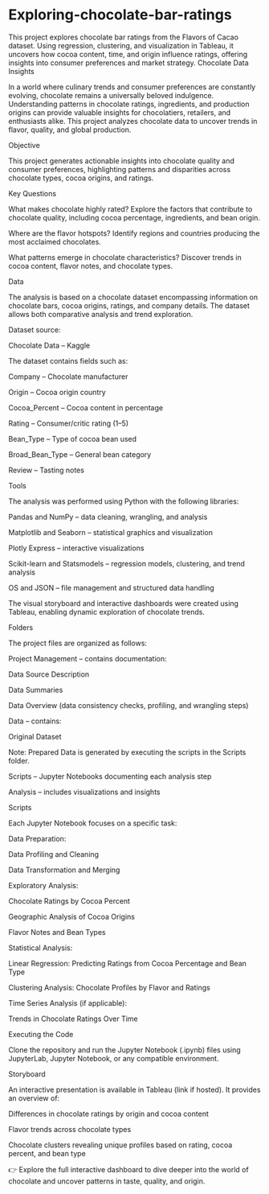 # Exploring-chocolate-bar-ratings
This project explores chocolate bar ratings from the Flavors of Cacao dataset. Using regression, clustering, and visualization in Tableau, it uncovers how cocoa content, time, and origin influence ratings, offering insights into consumer preferences and market strategy.
Chocolate Data Insights

In a world where culinary trends and consumer preferences are constantly evolving, chocolate remains a universally beloved indulgence. Understanding patterns in chocolate ratings, ingredients, and production origins can provide valuable insights for chocolatiers, retailers, and enthusiasts alike. This project analyzes chocolate data to uncover trends in flavor, quality, and global production.

Objective

This project generates actionable insights into chocolate quality and consumer preferences, highlighting patterns and disparities across chocolate types, cocoa origins, and ratings.

Key Questions

What makes chocolate highly rated? Explore the factors that contribute to chocolate quality, including cocoa percentage, ingredients, and bean origin.

Where are the flavor hotspots? Identify regions and countries producing the most acclaimed chocolates.

What patterns emerge in chocolate characteristics? Discover trends in cocoa content, flavor notes, and chocolate types.

Data

The analysis is based on a chocolate dataset encompassing information on chocolate bars, cocoa origins, ratings, and company details. The dataset allows both comparative analysis and trend exploration.

Dataset source:

Chocolate Data
 – Kaggle

The dataset contains fields such as:

Company – Chocolate manufacturer

Origin – Cocoa origin country

Cocoa_Percent – Cocoa content in percentage

Rating – Consumer/critic rating (1–5)

Bean_Type – Type of cocoa bean used

Broad_Bean_Type – General bean category

Review – Tasting notes

Tools

The analysis was performed using Python with the following libraries:

Pandas and NumPy – data cleaning, wrangling, and analysis

Matplotlib and Seaborn – statistical graphics and visualization

Plotly Express – interactive visualizations

Scikit-learn and Statsmodels – regression models, clustering, and trend analysis

OS and JSON – file management and structured data handling

The visual storyboard and interactive dashboards were created using Tableau, enabling dynamic exploration of chocolate trends.

Folders

The project files are organized as follows:

Project Management – contains documentation:

Data Source Description

Data Summaries

Data Overview (data consistency checks, profiling, and wrangling steps)

Data – contains:

Original Dataset

Note: Prepared Data is generated by executing the scripts in the Scripts folder.

Scripts – Jupyter Notebooks documenting each analysis step

Analysis – includes visualizations and insights

Scripts

Each Jupyter Notebook focuses on a specific task:

Data Preparation:

Data Profiling and Cleaning

Data Transformation and Merging

Exploratory Analysis:

Chocolate Ratings by Cocoa Percent

Geographic Analysis of Cocoa Origins

Flavor Notes and Bean Types

Statistical Analysis:

Linear Regression: Predicting Ratings from Cocoa Percentage and Bean Type

Clustering Analysis: Chocolate Profiles by Flavor and Ratings

Time Series Analysis (if applicable):

Trends in Chocolate Ratings Over Time

Executing the Code

Clone the repository and run the Jupyter Notebook (.ipynb) files using JupyterLab, Jupyter Notebook, or any compatible environment.

Storyboard

An interactive presentation is available in Tableau (link if hosted). It provides an overview of:

Differences in chocolate ratings by origin and cocoa content

Flavor trends across chocolate types

Chocolate clusters revealing unique profiles based on rating, cocoa percent, and bean type

👉 Explore the full interactive dashboard to dive deeper into the world of chocolate and uncover patterns in taste, quality, and origin.
